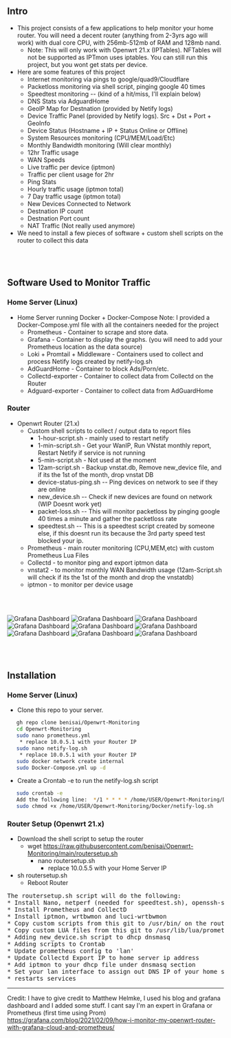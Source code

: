 
## Intro
* This project consists of a few applications to help monitor your home router. You will need a decent router (anything from 2-3yrs ago will work) with dual core CPU, with 256mb-512mb of RAM and 128mb nand. 
  * Note: This will only work with Openwrt 21.x (IPTables). NFTables will not be supported as IPTmon uses iptables. You can still run this project, but you wont get stats per device. 
* Here are some features of this project
  * Internet monitoring via pings to google/quad9/Cloudflare
  * Packetloss monitoring via shell script, pinging google 40 times
  * Speedtest monitoring -- (kind of a hit/miss, I'll explain below)
  * DNS Stats via AdguardHome
  * GeoIP Map for Destnation (provided by Netify logs)
  * Device Traffic Panel (provided by Netify logs). Src + Dst + Port + GeoInfo 
  * Device Status (Hostname + IP + Status Online or Offline)
  * System Resources monitoring (CPU/MEM/Load/Etc)
  * Monthly Bandwidth monitoring (Will clear monthly)
  * 12hr Traffic usage
  * WAN Speeds
  * Live traffic per device (iptmon)
  * Traffic per client usage for 2hr
  * Ping Stats
  * Hourly traffic usage (iptmon total)
  * 7 Day traffic usage (iptmon total)
  * New Devices Connected to Network
  * Destnation IP count
  * Destnation Port count
  * NAT Traffic (Not really used anymore)
* We need to install a few pieces of software + custom shell scripts on the router to collect this data  

</br>
</br>

## Software Used to Monitor Traffic
### Home Server (Linux)
* Home Server running Docker + Docker-Compose
  Note:  I provided a Docker-Compose.yml file with all the containers needed for the project
  * Prometheus - Container to scrape and store data.
  * Grafana - Container to display the graphs. (you will need to add your Prometheus location as the data source)
  * Loki + Promtail + Middleware - Containers used to collect and process Netify logs created by netify-log.sh
  * AdGuardHome - Container to block Ads/Porn/etc.
  * Collectd-exporter - Container to collect data from Collectd on the Router
  * Adguard-exporter - Container to collect data from AdGuardHome

### Router
* Openwrt Router (21.x)
  * Custom shell scripts to collect / output data to report files 
    * 1-hour-script.sh - mainly used to restart netify
    * 1-min-script.sh - Get your WanIP, Run VNstat monthly report, Restart Netify if service is not running
    * 5-min-script.sh - Not used at the moment
    * 12am-script.sh - Backup vnstat.db, Remove new_device file, and if its the 1st of the month, drop vnstat DB
    * device-status-ping.sh -- Ping devices on network to see if they are online
    * new_device.sh -- Check if new devices are found on network (WIP Doesnt work yet)
    * packet-loss.sh -- This will monitor packetloss by pinging google 40 times a minute and gather the packetloss rate
    * speedtest.sh -- This is a speedtest script created by someone else, if this doesnt run its because the 3rd party speed test blocked your ip.
  * Prometheus - main router monitoring (CPU,MEM,etc) with custom Prometheus Lua Files
  * Collectd - to monitor ping and export iptmon data
  * vnstat2 - to monitor monthly WAN Bandwidth usage (12am-Script.sh will check if its the 1st of the month and drop the vnstatdb)
  * iptmon - to monitor per device usage


</br>
</br>


![Grafana Dashboard](https://github.com/benisai/Openwrt-Monitoring/blob/main/screenshots/Dashboard1.PNG)
![Grafana Dashboard](https://github.com/benisai/Openwrt-Monitoring/blob/main/screenshots/Dashboard2.PNG)
![Grafana Dashboard](https://github.com/benisai/Openwrt-Monitoring/blob/main/screenshots/Dashboard3.PNG)
![Grafana Dashboard](https://github.com/benisai/Openwrt-Monitoring/blob/main/screenshots/Dashboard4.PNG)
![Grafana Dashboard](https://github.com/benisai/Openwrt-Monitoring/blob/main/screenshots/Dashboard5.PNG)
![Grafana Dashboard](https://github.com/benisai/Openwrt-Monitoring/blob/main/screenshots/Dashboard6.PNG)
![Grafana Dashboard](https://github.com/benisai/Openwrt-Monitoring/blob/main/screenshots/Dashboard7.PNG)
![Grafana Dashboard](https://github.com/benisai/Openwrt-Monitoring/blob/main/screenshots/Dashboard8.PNG)
![Grafana Dashboard](https://github.com/benisai/Openwrt-Monitoring/blob/main/screenshots/Dashboard9.PNG)


</br>
</br>

## Installation
### Home Server (Linux)

* Clone this repo to your server. 
```sh
   gh repo clone benisai/Openwrt-Monitoring
   cd Openwrt-Monitoring
   sudo nano prometheus.yml 
    * replace 10.0.5.1 with your Router IP
   sudo nano netify-log.sh 
    * replace 10.0.5.1 with your Router IP
   sudo docker network create internal
   sudo Docker-Compose.yml up -d
```
  * Create a Crontab -e to run the netify-log.sh script
```sh
   sudo crontab -e
   Add the following line:  */1 * * * * /home/USER/Openwrt-Monitoring/Docker/netify-log.sh >> /var/log/crontab.netify.txt 2>&1  
   sudo chmod +x /home/USER/Openwrt-Monitoring/Docker/netify-log.sh  
```

### Router Setup (Openwrt 21.x)
* Download the shell script to setup the router
  * wget https://raw.githubusercontent.com/benisai/Openwrt-Monitoring/main/routersetup.sh
    * nano routersetup.sh
      * replace 10.0.5.5 with your Home Server IP
* sh routersetup.sh
  * Reboot Router

<pre>
The routersetup.sh script will do the following:
* Install Nano, netperf (needed for speedtest.sh), openssh-sftp-server,vnstat
* Install Prometheus and CollectD
* Install iptmon, wrtbwmon and luci-wrtbwmon
* Copy custom scripts from this git to /usr/bin/ on the router
* Copy custom LUA files from this git to /usr/lib/lua/prometheus-collectors on the router.
* Adding new_device.sh script to dhcp dnsmasq
* Adding scripts to Crontab
* Update prometheus config to 'lan'
* Update Collectd Export IP to home server ip address
* Add iptmon to your dhcp file under dnsmasq section
* Set your lan interface to assign out DNS IP of your home server
* restarts services
</pre>


--------

Credit: I have to give credit to Matthew Helmke, I used his blog and grafana dashboard and I added some stuff. I cant say I'm an expert in Grafana or Prometheus (first time using Prom) https://grafana.com/blog/2021/02/09/how-i-monitor-my-openwrt-router-with-grafana-cloud-and-prometheus/



